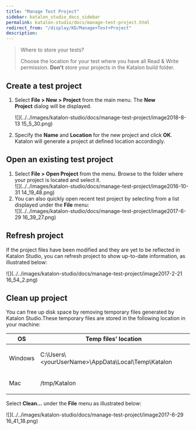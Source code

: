 ```yaml
---
title: "Manage Test Project" 
sidebar: katalon_studio_docs_sidebar
permalink: katalon-studio/docs/manage-test-project.html 
redirect_from: "/display/KD/Manage+Test+Project" 
description: 
---
```

> Where to store your tests?
> 
> Choose the location for your test where you have all Read & Write permission. **Don't** store your projects in the Katalon build folder.

Create a test project
---------------------

1.  Select **File > New > Project** from the main menu. The **New Project** dialog will be displayed.
    
    ![](../../images/katalon-studio/docs/manage-test-project/image2018-8-13 15_5_30.png)
    
2.  Specify the **Name** and **Location** for the new project and click **OK**. Katalon will generate a project at defined location accordingly.
    

Open an existing test project
-----------------------------

1.  Select **File > Open Project** from the menu. Browse to the folder where your project is located and select it.  
    ![](../../images/katalon-studio/docs/manage-test-project/image2016-10-31 14_19_48.png)
2.  You can also quickly open recent test project by selecting from a list displayed under the **File** menu:  
    ![](../../images/katalon-studio/docs/manage-test-project/image2017-6-29 16_39_27.png)

Refresh project
---------------

If the project files have been modified and they are yet to be reflected in Katalon Studio, you can refresh project to show up-to-date information, as illustrated below:

![](../../images/katalon-studio/docs/manage-test-project/image2017-2-21 16_54_2.png)

Clean up project
----------------

You can free up disk space by removing temporary files generated by Katalon Studio.These temporary files are stored in the following location in your machine:

<table><thead><tr><th>OS</th><th>Temp files’ location</th></tr></thead><tbody><tr><td><p>Windows</p></td><td><p>C:\Users\&lt;yourUserName&gt;\AppData\Local\Temp\Katalon</p></td></tr><tr><td><p>Mac</p></td><td><p>/tmp/Katalon</p></td></tr></tbody></table>

Select **Clean...** under the **File** menu as illustrated below:

![](../../images/katalon-studio/docs/manage-test-project/image2017-6-29 16_41_18.png)